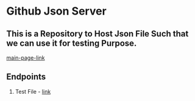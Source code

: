 # Github Json Server 

## This is a Repository to Host Json File Such that we can use it for testing Purpose.

[main-page-link](https://a-jha.github.io/json-api/)

## Endpoints
1. Test File - [link](https://a-jha.github.io/json-api/test.json)

